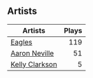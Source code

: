 ## Artists
Artists | Plays 
----- | -----: 
[Eagles](/artists/eagles-59842) | 119
[Aaron Neville](/artists/aaron-neville-384) | 51
[Kelly Clarkson](/artists/kelly-clarkson-34788) | 5

